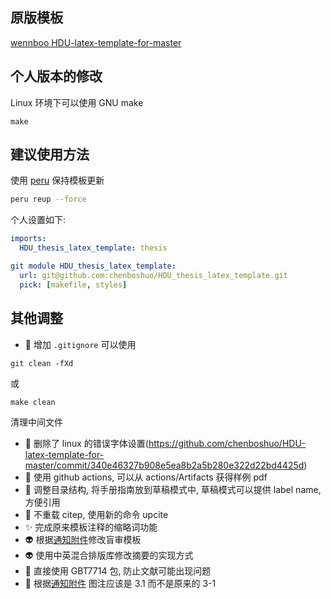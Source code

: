 ## 原版模板
[wennboo
HDU-latex-template-for-master](https://github.com/wennboo/HDU-latex-template-for-master)

## 个人版本的修改

Linux 环境下可以使用 GNU make
```
make
```

## 建议使用方法

使用 [peru](https://github.com/buildinspace/peru) 保持模板更新
```bash
peru reup --force
```

个人设置如下:
```yaml
imports:
  HDU_thesis_latex_template: thesis

git module HDU_thesis_latex_template:
  url: git@github.com:chenboshuo/HDU_thesis_latex_template.git
  pick: [makefile, styles]
```

## 其他调整
- :see_no_evil: 增加 `.gitignore` 可以使用
```
git clean -fXd
```
或
```
make clean
```
清理中间文件

- :wrench: 删除了 linux 的错误字体设置(https://github.com/chenboshuo/HDU-latex-template-for-master/commit/340e46327b908e5ea8b2a5b280e322d22bd4425d)
- :green_heart: 使用 github actions, 可以从 actions/Artifacts 获得样例 pdf
- :art: 调整目录结构, 将手册指南放到草稿模式中, 草稿模式可以提供 label name, 方便引用
- :art: 不重载 citep, 使用新的命令 upcite
- :sparkles: 完成原来模板注释的缩略词功能
- :alien: 根据[通知附件](https://computer.hdu.edu.cn/2025/0110/c6769a274385/page.htm)修改盲审模板
- :alien: 使用中英混合排版库修改摘要的实现方式
- :bug: 直接使用 GBT7714 包, 防止文献可能出现问题
- :bug: 根据[通知附件](https://computer.hdu.edu.cn/2025/0110/c6769a274385/page.htm) 图注应该是 3.1 而不是原来的 3-1

